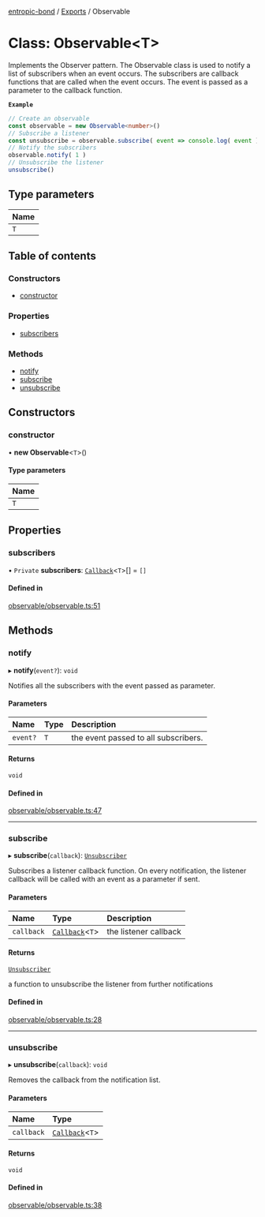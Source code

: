 [entropic-bond](../README.md) / [Exports](../modules.md) / Observable

# Class: Observable<T\>

Implements the Observer pattern.
The Observable class is used to notify a list of subscribers when an event occurs.
The subscribers are callback functions that are called when the event occurs.
The event is passed as a parameter to the callback function.

**`Example`**

```ts
// Create an observable
const observable = new Observable<number>()
// Subscribe a listener
const unsubscribe = observable.subscribe( event => console.log( event ) )
// Notify the subscribers
observable.notify( 1 )
// Unsubscribe the listener
unsubscribe()
```

## Type parameters

| Name |
| :------ |
| `T` |

## Table of contents

### Constructors

- [constructor](Observable.md#constructor)

### Properties

- [subscribers](Observable.md#subscribers)

### Methods

- [notify](Observable.md#notify)
- [subscribe](Observable.md#subscribe)
- [unsubscribe](Observable.md#unsubscribe)

## Constructors

### constructor

• **new Observable**<`T`\>()

#### Type parameters

| Name |
| :------ |
| `T` |

## Properties

### subscribers

• `Private` **subscribers**: [`Callback`](../modules.md#callback)<`T`\>[] = `[]`

#### Defined in

[observable/observable.ts:51](https://github.com/entropic-bond/entropic-bond/blob/2a330da/src/observable/observable.ts#L51)

## Methods

### notify

▸ **notify**(`event?`): `void`

Notifies all the subscribers with the event passed as parameter.

#### Parameters

| Name | Type | Description |
| :------ | :------ | :------ |
| `event?` | `T` | the event passed to all subscribers. |

#### Returns

`void`

#### Defined in

[observable/observable.ts:47](https://github.com/entropic-bond/entropic-bond/blob/2a330da/src/observable/observable.ts#L47)

___

### subscribe

▸ **subscribe**(`callback`): [`Unsubscriber`](../modules.md#unsubscriber)

Subscribes a listener callback function. On every notification, 
the listener callback will be called with an event as a parameter if sent.

#### Parameters

| Name | Type | Description |
| :------ | :------ | :------ |
| `callback` | [`Callback`](../modules.md#callback)<`T`\> | the listener callback |

#### Returns

[`Unsubscriber`](../modules.md#unsubscriber)

a function to unsubscribe the listener from further notifications

#### Defined in

[observable/observable.ts:28](https://github.com/entropic-bond/entropic-bond/blob/2a330da/src/observable/observable.ts#L28)

___

### unsubscribe

▸ **unsubscribe**(`callback`): `void`

Removes the callback from the notification list.

#### Parameters

| Name | Type |
| :------ | :------ |
| `callback` | [`Callback`](../modules.md#callback)<`T`\> |

#### Returns

`void`

#### Defined in

[observable/observable.ts:38](https://github.com/entropic-bond/entropic-bond/blob/2a330da/src/observable/observable.ts#L38)
